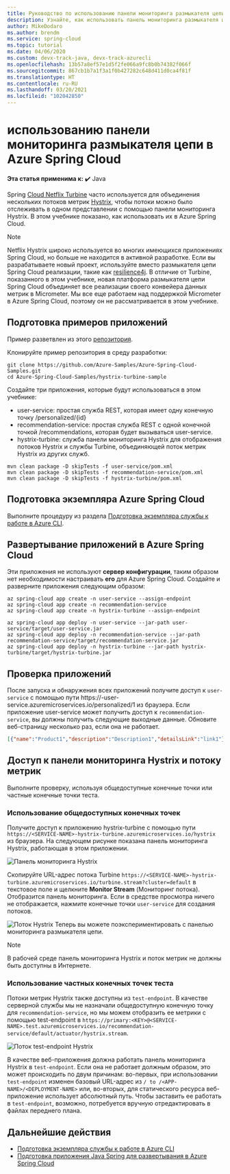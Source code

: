 ```yaml
---
title: Руководство по использованию панели мониторинга размыкателя цепи в Azure Spring Cloud
description: Узнайте, как использовать панель мониторинга размыкателя цепи в Azure Spring Cloud.
author: MikeDodaro
ms.author: brendm
ms.service: spring-cloud
ms.topic: tutorial
ms.date: 04/06/2020
ms.custom: devx-track-java, devx-track-azurecli
ms.openlocfilehash: 13b57a8ef57e1d5f2fe066a9fc8b0b74382f066f
ms.sourcegitcommit: 867cb1b7a1f3a1f0b427282c648d411d0ca4f81f
ms.translationtype: HT
ms.contentlocale: ru-RU
ms.lasthandoff: 03/20/2021
ms.locfileid: "102042850"
---
```

# <a name="use-circuit-breaker-dashboard-with-azure-spring-cloud"></a>использованию панели мониторинга размыкателя цепи в Azure Spring Cloud

**Эта статья применима к:** ✔️ Java

Spring [Cloud Netflix Turbine](https://github.com/Netflix/Turbine) часто используется для объединения нескольких потоков метрик [Hystrix](https://github.com/Netflix/Hystrix), чтобы потоки можно было отслеживать в одном представлении с помощью панели мониторинга Hystrix. В этом учебнике показано, как использовать их в Azure Spring Cloud.
> [!NOTE]
> Netflix Hystrix широко используется во многих имеющихся приложениях Spring Cloud, но больше не находится в активной разработке. Если вы разрабатываете новый проект, используйте вместо размыкателя цепи Spring Cloud реализации, такие как [resilience4j](https://github.com/resilience4j/resilience4j). В отличие от Turbine, показанного в этом учебнике, новая платформа размыкателя цепи Spring Cloud объединяет все реализации своего конвейера данных метрик в Micrometer. Мы все еще работаем над поддержкой Micrometer в Azure Spring Cloud, поэтому он не рассматривается в этом учебнике.

## <a name="prepare-your-sample-applications"></a>Подготовка примеров приложений
Пример разветвлен из этого [репозитория](https://github.com/StackAbuse/spring-cloud/tree/master/spring-turbine).

Клонируйте пример репозитория в среду разработки:
```
git clone https://github.com/Azure-Samples/Azure-Spring-Cloud-Samples.git
cd Azure-Spring-Cloud-Samples/hystrix-turbine-sample
```

Создайте три приложения, которые будут использоваться в этом учебнике:
* user-service: простая служба REST, которая имеет одну конечную точку /personalized/{id}
* recommendation-service: простая служба REST с одной конечной точкой /recommendations, которая будет вызываться user-service.
* hystrix-turbine: служба панели мониторинга Hystrix для отображения потоков Hystrix и службы Turbine, объединяющей поток метрик Hystrix из других служб.
```
mvn clean package -D skipTests -f user-service/pom.xml
mvn clean package -D skipTests -f recommendation-service/pom.xml
mvn clean package -D skipTests -f hystrix-turbine/pom.xml
```
## <a name="provision-your-azure-spring-cloud-instance"></a>Подготовка экземпляра Azure Spring Cloud
Выполните процедуру из раздела [Подготовка экземпляра службы к работе в Azure CLI](./spring-cloud-quickstart.md#provision-an-instance-of-azure-spring-cloud).

## <a name="deploy-your-applications-to-azure-spring-cloud"></a>Развертывание приложений в Azure Spring Cloud
Эти приложения не используют **сервер конфигурации**, таким образом нет необходимости настраивать **его** для Azure Spring Cloud.  Создайте и разверните приложения следующим образом:
```azurecli
az spring-cloud app create -n user-service --assign-endpoint
az spring-cloud app create -n recommendation-service
az spring-cloud app create -n hystrix-turbine --assign-endpoint

az spring-cloud app deploy -n user-service --jar-path user-service/target/user-service.jar
az spring-cloud app deploy -n recommendation-service --jar-path recommendation-service/target/recommendation-service.jar
az spring-cloud app deploy -n hystrix-turbine --jar-path hystrix-turbine/target/hystrix-turbine.jar
```
## <a name="verify-your-apps"></a>Проверка приложений
После запуска и обнаружения всех приложений получите доступ к `user-service` с помощью пути https://<username>-user-service.azuremicroservices.io/personalized/1 из браузера. Если приложение user-service может получить доступ к `recommendation-service`, вы должны получить следующие выходные данные. Обновите веб-страницу несколько раз, если она не работает.
```json
[{"name":"Product1","description":"Description1","detailsLink":"link1"},{"name":"Product2","description":"Description2","detailsLink":"link3"},{"name":"Product3","description":"Description3","detailsLink":"link3"}]
```
## <a name="access-your-hystrix-dashboard-and-metrics-stream"></a>Доступ к панели мониторинга Hystrix и потоку метрик
Выполните проверку, используя общедоступные конечные точки или частные конечные точки теста.

### <a name="using-public-endpoints"></a>Использование общедоступных конечных точек
Получите доступ к приложению hystrix-turbine с помощью пути `https://<SERVICE-NAME>-hystrix-turbine.azuremicroservices.io/hystrix` из браузера.  На следующем рисунке показана панель мониторинга Hystrix, работающая в этом приложении.

![Панель мониторинга Hystrix](media/spring-cloud-circuit-breaker/hystrix-dashboard.png)

Скопируйте URL-адрес потока Turbine `https://<SERVICE-NAME>-hystrix-turbine.azuremicroservices.io/turbine.stream?cluster=default` в текстовое поле и щелкните **Monitor Stream** (Мониторинг потока).  Отобразится панель мониторинга. Если в средстве просмотра ничего не отображается, нажмите конечные точки `user-service` для создания потоков.

![Поток Hystrix](media/spring-cloud-circuit-breaker/hystrix-stream.png) Теперь вы можете поэкспериментировать с панелью мониторинга размыкателя цепи.
> [!NOTE] 
> В рабочей среде панель мониторинга Hystrix и поток метрик не должны быть доступны в Интернете.

### <a name="using-private-test-endpoints"></a>Использование частных конечных точек теста
Потоки метрик Hystrix также доступны из `test-endpoint`. В качестве серверной службы мы не назначали общедоступную конечную точку для `recommendation-service`, но мы можем отобразить ее метрики с помощью test-endpoint в `https://primary:<KEY>@<SERVICE-NAME>.test.azuremicroservices.io/recommendation-service/default/actuator/hystrix.stream`.

![Поток test-endpoint Hystrix](media/spring-cloud-circuit-breaker/hystrix-test-endpoint-stream.png)

В качестве веб-приложения должна работать панель мониторинга Hystrix в `test-endpoint`. Если она не работает должным образом, это может происходить по двум причинам: во-первых, при использовании `test-endpoint` изменен базовый URL-адрес из `/ to /<APP-NAME>/<DEPLOYMENT-NAME>` или, во-вторых, для статического ресурса веб-приложение использует абсолютный путь. Чтобы заставить ее работать в `test-endpoint`, возможно, потребуется вручную отредактировать <base> в файлах переднего плана.

## <a name="next-steps"></a>Дальнейшие действия
* [Подготовка экземпляра службы к работе в Azure CLI](./spring-cloud-quickstart.md#provision-an-instance-of-azure-spring-cloud)
* [Подготовка приложения Java Spring для развертывания в Azure Spring Cloud](./spring-cloud-tutorial-prepare-app-deployment.md)

